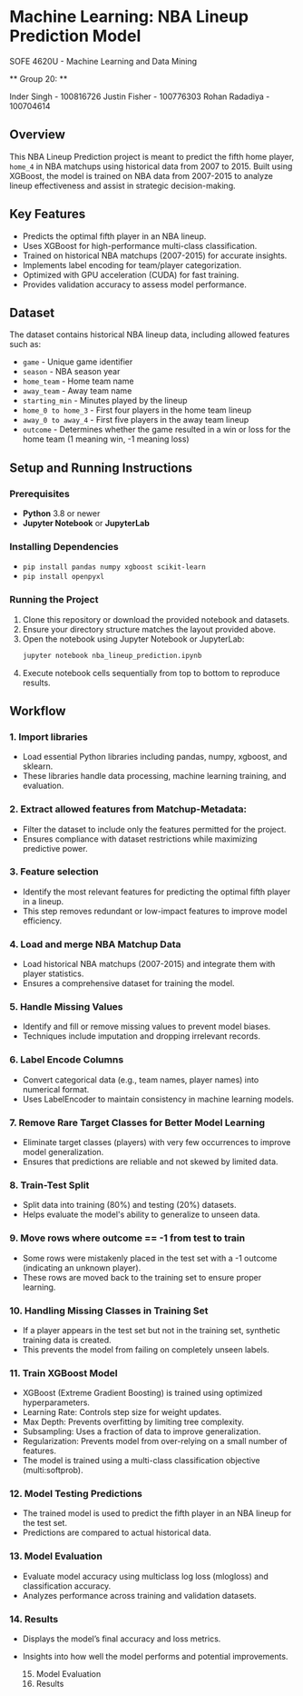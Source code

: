 # Machine Learning: NBA Lineup Prediction Model

SOFE 4620U - Machine Learning and Data Mining

** Group 20: **

Inder Singh - 100816726
Justin Fisher - 100776303
Rohan Radadiya - 100704614

## Overview

This NBA Lineup Prediction project is meant to predict the fifth home player, ` home_4 ` in NBA matchups using historical data from 2007 to 2015.
Built using XGBoost, the model is trained on NBA data from 2007-2015 to analyze lineup effectiveness and assist in strategic decision-making.

## Key Features

- Predicts the optimal fifth player in an NBA lineup.
- Uses XGBoost for high-performance multi-class classification.
- Trained on historical NBA matchups (2007-2015) for accurate insights.
- Implements label encoding for team/player categorization.
- Optimized with GPU acceleration (CUDA) for fast training.
- Provides validation accuracy to assess model performance.

## Dataset

The dataset contains historical NBA lineup data, including allowed features such as:

- `game` - Unique game identifier
- `season` - NBA season year
- `home_team` - Home team name
- `away_team` - Away team name
- `starting_min` - Minutes played by the lineup
- `home_0 to home_3` - First four players in the home team lineup
- `away_0 to away_4` - First five players in the away team lineup
- `outcome` - Determines whether the game resulted in a win or loss for the home team (1 meaning win, -1 meaning loss)

## Setup and Running Instructions

### Prerequisites
- **Python** 3.8 or newer
- **Jupyter Notebook** or **JupyterLab**

### Installing Dependencies

- `pip install pandas numpy xgboost scikit-learn`
- `pip install openpyxl`

### Running the Project
1. Clone this repository or download the provided notebook and datasets.
2. Ensure your directory structure matches the layout provided above.
3. Open the notebook using Jupyter Notebook or JupyterLab:
   ```bash
   jupyter notebook nba_lineup_prediction.ipynb
4. Execute notebook cells sequentially from top to bottom to reproduce results.

## Workflow

### 1. Import libraries
- Load essential Python libraries including pandas, numpy, xgboost, and sklearn.
- These libraries handle data processing, machine learning training, and evaluation.

### 2. Extract allowed features from Matchup-Metadata:
- Filter the dataset to include only the features permitted for the project.
- Ensures compliance with dataset restrictions while maximizing predictive power.

### 3. Feature selection
- Identify the most relevant features for predicting the optimal fifth player in a lineup.
- This step removes redundant or low-impact features to improve model efficiency.

### 4. Load and merge NBA Matchup Data
- Load historical NBA matchups (2007-2015) and integrate them with player statistics.
- Ensures a comprehensive dataset for training the model.

### 5. Handle Missing Values
- Identify and fill or remove missing values to prevent model biases.
- Techniques include imputation and dropping irrelevant records.

### 6. Label Encode Columns
- Convert categorical data (e.g., team names, player names) into numerical format.
- Uses LabelEncoder to maintain consistency in machine learning models.

### 7. Remove Rare Target Classes for Better Model Learning
- Eliminate target classes (players) with very few occurrences to improve model generalization.
- Ensures that predictions are reliable and not skewed by limited data.

### 8. Train-Test Split
- Split data into training (80%) and testing (20%) datasets.
- Helps evaluate the model's ability to generalize to unseen data.

### 9. Move rows where outcome == -1 from test to train
- Some rows were mistakenly placed in the test set with a -1 outcome (indicating an unknown player).
- These rows are moved back to the training set to ensure proper learning.

### 10. Handling Missing Classes in Training Set
- If a player appears in the test set but not in the training set, synthetic training data is created.
- This prevents the model from failing on completely unseen labels.

### 11. Train XGBoost Model
- XGBoost (Extreme Gradient Boosting) is trained using optimized hyperparameters.
- Learning Rate: Controls step size for weight updates.
- Max Depth: Prevents overfitting by limiting tree complexity.
- Subsampling: Uses a fraction of data to improve generalization.
- Regularization: Prevents model from over-relying on a small number of features.
- The model is trained using a multi-class classification objective (multi:softprob).

### 12. Model Testing Predictions
- The trained model is used to predict the fifth player in an NBA lineup for the test set.
- Predictions are compared to actual historical data.

### 13. Model Evaluation
- Evaluate model accuracy using multiclass log loss (mlogloss) and classification accuracy.
- Analyzes performance across training and validation datasets.

### 14. Results
- Displays the model’s final accuracy and loss metrics.
- Insights into how well the model performs and potential improvements.

  15. Model Evaluation
  16. Results
